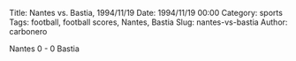 Title: Nantes vs. Bastia, 1994/11/19
Date: 1994/11/19 00:00
Category: sports
Tags: football, football scores, Nantes, Bastia
Slug: nantes-vs-bastia
Author: carbonero


Nantes 0 - 0 Bastia
